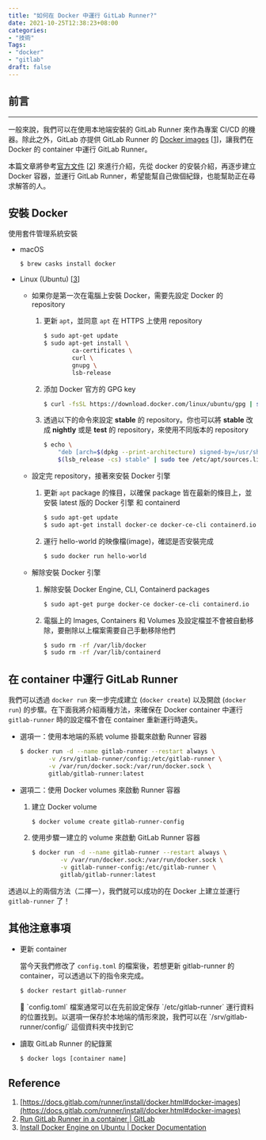 ```yaml
---
title: "如何在 Docker 中運行 GitLab Runner?"
date: 2021-10-25T12:38:23+08:00
categories:
- "技術"
Tags: 
- "docker"
- "gitlab"
draft: false
---
```


## 前言
---

一般來說，我們可以在使用本地端安裝的 GitLab Runner 來作為專案 CI/CD 的機器。除此之外，GitLab 亦提供 GitLab Runner 的 [Docker images](https://docs.gitlab.com/runner/install/docker.html#docker-images) [[1](https://www.notion.so/Docker-GitLab-Runner-54d82b53020e4ea3887363992cc8cd63)]，讓我們在 Docker 的 container 中運行 GitLab Runner。

本篇文章將參考[官方文件](https://docs.gitlab.com/runner/install/docker.html) [[2](https://www.notion.so/Docker-GitLab-Runner-54d82b53020e4ea3887363992cc8cd63)] 來進行介紹，先從 docker 的安裝介紹，再逐步建立 Docker 容器，並運行 GitLab Runner，希望能幫自己做個紀錄，也能幫助正在尋求解答的人。
<!--more-->

## 安裝 Docker

使用套件管理系統安裝

- macOS
    
    ```bash
    $ brew casks install docker
    ```
    
- Linux (Ubuntu) [[3](https://www.notion.so/Docker-GitLab-Runner-54d82b53020e4ea3887363992cc8cd63)]
    - 如果你是第一次在電腦上安裝 Docker，需要先設定 Docker 的 repository
        1. 更新 `apt`，並同意 `apt` 在 HTTPS 上使用 repository
            
            ```bash
            $ sudo apt-get update
            $ sudo apt-get install \
                    ca-certificates \
                    curl \
                    gnupg \
                    lsb-release
            ```
            
        2. 添加 Docker 官方的 GPG key
            
            ```bash
            $ curl -fsSL https://download.docker.com/linux/ubuntu/gpg | sudo gpg --dearmor -o /usr/share/keyring.gpg
            ```
            
        3. 透過以下的命令來設定 **stable** 的 repository。你也可以將 **stable** 改成 **nightly** 或是 **test** 的 repository，來使用不同版本的 repository
            
            ```bash
            $ echo \
                "deb [arch=$(dpkg --print-architecture) signed-by=/usr/share/keyrings/docker-archive-keyring.gpg] https://download.docker.com/linux/ubuntu \
                $(lsb_release -cs) stable" | sudo tee /etc/apt/sources.list.d/docker.list > /dev/null
            ```
            
    - 設定完 repository，接著來安裝 Docker 引擎
        1. 更新 `apt` package 的條目，以確保 package 皆在最新的條目上，並安裝 latest 版的 Docker 引擎 和 containerd
            
            ```bash
            $ sudo apt-get update
            $ sudo apt-get install docker-ce docker-ce-cli containerd.io
            ```
            
        2. 運行 hello-world 的映像檔(image)，確認是否安裝完成
            
            ```bash
            $ sudo docker run hello-world
            ```
            
    - 解除安裝 Docker 引擎
        1. 解除安裝 Docker Engine, CLI, Containerd packages
            
            ```bash
            $ sudo apt-get purge docker-ce docker-ce-cli containerd.io
            ```
            
        2. 電腦上的 Images, Containers 和 Volumes 及設定檔並不會被自動移除，要刪除以上檔案需要自己手動移除他們
            
            ```bash
            $ sudo rm -rf /var/lib/docker
            $ sudo rm -rf /var/lib/containerd
            ```
            

## 在 container 中運行 GitLab Runner

我們可以透過 `docker run` 來一步完成建立 (`docker create`) 以及開啟 (`docker run`) 的步驟。在下面我將介紹兩種方法，來確保在 Docker container 中運行 `gitlab-runner` 時的設定檔不會在 container 重新運行時遺失。

- 選項一：使用本地端的系統 volume 掛載來啟動 Runner 容器
    
    ```bash
    $ docker run -d --name gitlab-runner --restart always \
            -v /srv/gitlab-runner/config:/etc/gitlab-runner \
            -v /var/run/docker.sock:/var/run/docker.sock \
            gitlab/gitlab-runner:latest
    ```
    
- 選項二：使用 Docker volumes 來啟動 Runner 容器
    1. 建立 Docker volume
        
        ```bash
        $ docker volume create gitlab-runner-config
        ```
        
    2. 使用步驟一建立的 volume 來啟動 GitLab Runner 容器
        
        ```bash
        $ docker run -d --name gitlab-runner --restart always \
                -v /var/run/docker.sock:/var/run/docker.sock \
                -v gitlab-runner-config:/etc/gitlab-runner \
                gitlab/gitlab-runner:latest
        ```
        

透過以上的兩個方法（二擇一），我們就可以成功的在 Docker 上建立並運行 `gitlab-runner` 了！

## 其他注意事項

- 更新 container
    
    當今天我們修改了 `config.toml` 的檔案後，若想更新 gitlab-runner 的 container，可以透過以下的指令來完成。
    
    ```bash
    $ docker restart gitlab-runner
    ```
    
    <aside>
    📢 `config.toml` 檔案通常可以在先前設定保存 `/etc/gitlab-runner` 運行資料的位置找到。以選項一保存於本地端的情形來說，我們可以在 `/srv/gitlab-runner/config/` 這個資料夾中找到它
    
    </aside>
    
- 讀取 GitLab Runner 的紀錄黨
    
    ```bash
    $ docker logs [container name]
    ```
    

## Reference

1. [https://docs.gitlab.com/runner/install/docker.html#docker-images](https://docs.gitlab.com/runner/install/docker.html#docker-images) 
2. [Run GitLab Runner in a container | GitLab](https://docs.gitlab.com/runner/install/docker.html)
3. [Install Docker Engine on Ubuntu | Docker Documentation](https://docs.docker.com/engine/install/ubuntu/)
